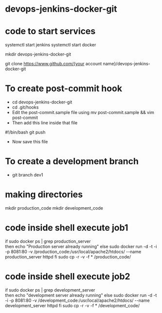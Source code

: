 # devops-jenkins-docker-git

# code to start services
systemctl start jenkins
systemctl start docker

mkdir devops-jenkins-docker-git

git clone https://www.github.com/{your account name}/devops-jenkins-docker-git

# To create post-commit hook

* cd devops-jenkins-docker-git
* cd .git/hooks
* Edit the post-commit.sample file using mv post-commit.sample && vim post-commit 
* Then add this line inside that file

#!/bin/bash
git push

* Now save this file

# To create a development branch
* git branch dev1

# making directories

mkdir production_code
mkdir development_code 

# code inside shell execute job1

if sudo docker ps | grep production_server  
then
echo "Production server already running" 
else
sudo docker run -d -t -i -p 8081:80 -v /production_code:/usr/local/apache2/htdocs/ --name production_server httpd
fi
sudo cp -r -v -f * /production_code/


# code inside shell execute job2

if sudo docker ps | grep development_server  
then
echo "development server already running" 
else
sudo docker run -d -t -i -p 8081:80 -v /development_code:/usr/local/apache2/htdocs/ --name development_server httpd
fi
sudo cp -r -v -f * /development_code/

